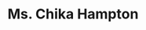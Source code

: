 ---
layout: page
title: Ms. Chika Hampton
staff-pic: instructional/Ms. Chika Hampton.jpg
email: CHampton@kamsc.k12.mi.us
---